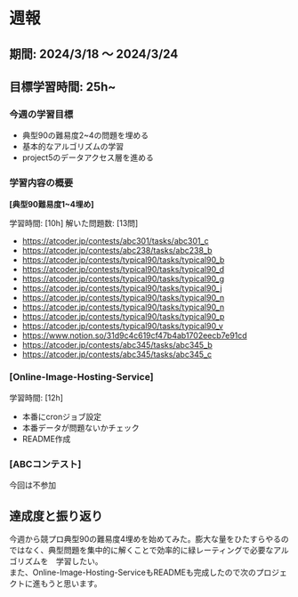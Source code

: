 
# 週報

## 期間: 2024/3/18 ～ 2024/3/24

## 目標学習時間: 25h~

### 今週の学習目標
- 典型90の難易度2~4の問題を埋める
- 基本的なアルゴリズムの学習
- project5のデータアクセス層を進める

  
### 学習内容の概要
**[典型90難易度1~4埋め]**


学習時間: [10h]
解いた問題数: [13問]
- https://atcoder.jp/contests/abc301/tasks/abc301_c
- https://atcoder.jp/contests/abc238/tasks/abc238_b
- https://atcoder.jp/contests/typical90/tasks/typical90_b
- https://atcoder.jp/contests/typical90/tasks/typical90_d
- https://atcoder.jp/contests/typical90/tasks/typical90_g
- https://atcoder.jp/contests/typical90/tasks/typical90_j
- https://atcoder.jp/contests/typical90/tasks/typical90_n
- https://atcoder.jp/contests/typical90/tasks/typical90_n
- https://atcoder.jp/contests/typical90/tasks/typical90_p
- https://atcoder.jp/contests/typical90/tasks/typical90_v
- https://www.notion.so/31d9c4c619cf47b4ab1702eecb7e91cd
- https://atcoder.jp/contests/abc345/tasks/abc345_b
- https://atcoder.jp/contests/abc345/tasks/abc345_c


### [Online-Image-Hosting-Service]
学習時間: [12h]
- 本番にcronジョブ設定
- 本番データが問題ないかチェック
- README作成


### [ABCコンテスト]
今回は不参加


## 達成度と振り返り
今週から競プロ典型90の難易度4埋めを始めてみた。膨大な量をひたすらやるのではなく、典型問題を集中的に解くことで効率的に緑レーティングで必要なアルゴリズムを　学習したい。</br>
また、Online-Image-Hosting-ServiceもREADMEも完成したので次のプロジェクトに進もうと思います。

